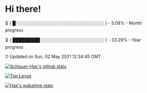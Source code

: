 # Hi there!

⏳ { █░░░░░░░░░░░░░░░░░░░░░░░░░░░░░ } - 5.08% - Month progress

⏳ { █████████░░░░░░░░░░░░░░░░░░░░░ } - 33.29% - Year progress

⏰ Updated on Sun, 02 May 2021 12:34:45 GMT


[![Schlauer-Hax's github stats](https://github-readme-stats.vercel.app/api?username=Schlauer-Hax&show_icons=true&theme=dark&count_private=true)](https://github.com/Schlauer-Hax)


[![Top Langs](https://github-readme-stats.vercel.app/api/top-langs/?username=Schlauer-Hax&layout=compact&theme=dark)](https://github.com/Schlauer-Hax?tab=repositories)


[![Hax's wakatime stats](https://github-readme-stats.vercel.app/api/wakatime?username=Hax&theme=dark)](https://wakatime.com/@Hax)

